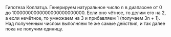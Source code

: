 Гипотеза Коллатца.
Генерируем натуральное число n в диапазоне от 0 до 10000000000000000000000000. 
Если оно чётное, то делим его на 2, а если нечётное, то умножаем на 3 и прибавляем 1 (получаем 3n + 1). Над полученным числом выполняем те же самые действия, и так далее пока не получим единицу.
